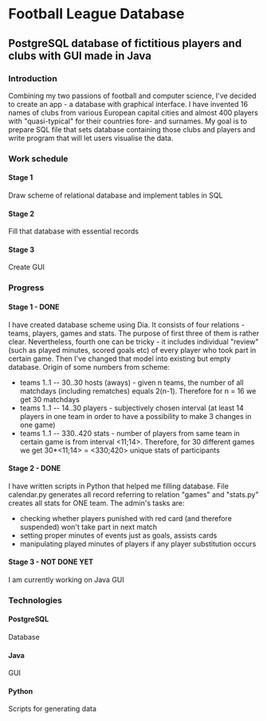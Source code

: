 # Football League Database
## PostgreSQL database of fictitious players and clubs with GUI made in Java
### Introduction
Combining my two passions of football and computer science, I've decided to create an app - a database with graphical interface. I have invented 16 names of clubs from various European capital cities and almost 400 players with "quasi-typical" for their countries fore- and surnames. My goal is to prepare SQL file that sets database containing those clubs and players and write program that will let users visualise the data.
### Work schedule
#### Stage 1
Draw scheme of relational database and implement tables in SQL
#### Stage 2
Fill that database with essential records
#### Stage 3
Create GUI
### Progress
#### Stage 1 - DONE
I have created database scheme using Dia. It consists of four relations - teams, players, games and stats. The purpose of first three of them is rather clear. Nevertheless, fourth one can be tricky - it includes individual "review" (such as played minutes, scored goals etc) of every player who took part in certain game. Then I've changed that model into existing but empty database. 
Origin of some numbers from scheme:
- teams 1..1 -- 30..30 hosts (aways) - given n teams, the number of all matchdays (including rematches) equals 2(n-1). Therefore for n = 16 we get 30 matchdays
- teams 1..1 -- 14..30 players - subjectively chosen interval (at least 14 players in one team in order to have a possibility to make 3 changes in one game)
- teams 1..1 -- 330..420 stats - number of players from same team in certain game is from interval <11;14>. Therefore, for 30 different games we get 30*<11;14> = <330;420> unique stats of participants 
#### Stage 2 - DONE
I have written scripts in Python that helped me filling database. File calendar.py generates all record referring to relation "games" and "stats.py" creates all stats for ONE team. The admin's tasks are:
- checking whether players punished with red card (and therefore suspended) won't take part in next match
- setting proper minutes of events just as goals, assists cards
- manipulating played minutes of players if any player substitution occurs
#### Stage 3 - NOT DONE YET
I am currently working on Java GUI
### Technologies
#### PostgreSQL
Database
#### Java
GUI
#### Python
Scripts for generating data
